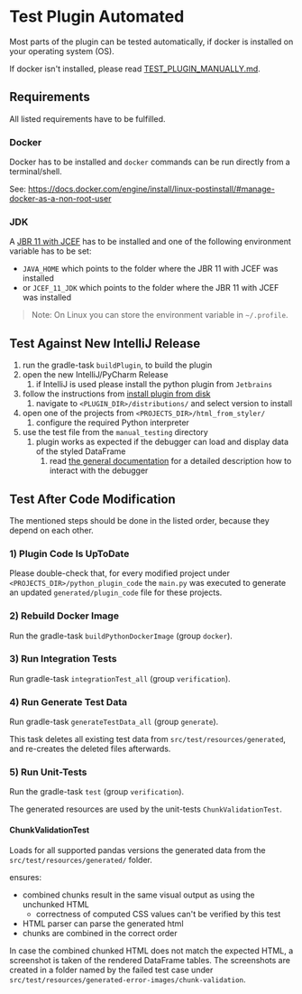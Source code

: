 # Test Plugin Automated
Most parts of the plugin can be tested automatically, if docker is installed on your operating system (OS).

If docker isn't installed, please read [TEST_PLUGIN_MANUALLY.md](TEST_PLUGIN_MANUALLY.md).

## Requirements
All listed requirements have to be fulfilled.
### Docker
Docker has to be installed and `docker` commands can be run directly from a terminal/shell.

See: https://docs.docker.com/engine/install/linux-postinstall/#manage-docker-as-a-non-root-user

### JDK
A [JBR 11 with JCEF](https://confluence.jetbrains.com/pages/viewpage.action?pageId=221478946) has to be installed and one of the following environment variable has to be set:
- `JAVA_HOME` which points to the folder where the JBR 11 with JCEF was installed
- or `JCEF_11_JDK` which points to the folder where the JBR 11 with JCEF was installed

>Note: On Linux you can store the environment variable in `~/.profile`.

## Test Against New IntelliJ Release
1. run the gradle-task `buildPlugin`, to build the plugin
2. open the new IntelliJ/PyCharm Release
   1. if IntelliJ is used please install the python plugin from `Jetbrains`
3. follow the instructions from [install plugin from disk](https://www.jetbrains.com/help/idea/managing-plugins.html#install_plugin_from_disk)
   1. navigate to `<PLUGIN_DIR>/distributions/` and select version to install
4. open one of the projects from `<PROJECTS_DIR>/html_from_styler/`
   1. configure the required Python interpreter
5. use the test file from the `manual_testing` directory
   1. plugin works as expected if the debugger can load and display data of the styled DataFrame
      1. read [the general documentation](../../README.md#how-does-it-work) for a detailed description how to interact with the debugger

## Test After Code Modification
The mentioned steps should be done in the listed order, because they depend on each other.

### 1) Plugin Code Is UpToDate
Please double-check that, for every modified project under `<PROJECTS_DIR>/python_plugin_code` the `main.py` was executed to generate an updated `generated/plugin_code` file for these projects.

### 2) Rebuild Docker Image
Run the gradle-task `buildPythonDockerImage` (group `docker`).

### 3) Run Integration Tests
Run gradle-task `integrationTest_all` (group `verification`).

### 4) Run Generate Test Data
Run gradle-task `generateTestData_all` (group `generate`).

This task deletes all existing test data from `src/test/resources/generated`, and re-creates the deleted files afterwards.

### 5) Run Unit-Tests
Run the gradle-task `test` (group `verification`).

The generated resources are used by the unit-tests `ChunkValidationTest`.

#### ChunkValidationTest
Loads for all supported pandas versions the generated data from the `src/test/resources/generated/` folder.

ensures:
- combined chunks result in the same visual output as using the unchunked HTML
   - correctness of computed CSS values can't be verified by this test
- HTML parser can parse the generated html
- chunks are combined in the correct order

In case the combined chunked HTML does not match the expected HTML, a screenshot is taken of the rendered DataFrame tables.
The screenshots are created in a folder named by the failed test case under `src/test/resources/generated-error-images/chunk-validation`.
